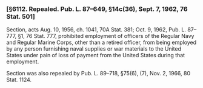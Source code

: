 ### [§6112. Repealed. Pub. L. 87–649, §14c(36), Sept. 7, 1962, 76 Stat. 501] ###

Section, acts Aug. 10, 1956, ch. 1041, 70A Stat. 381; Oct. 9, 1962, Pub. L. 87–777, §1, 76 Stat. 777, prohibited employment of officers of the Regular Navy and Regular Marine Corps, other than a retired officer, from being employed by any person furnishing naval supplies or war materials to the United States under pain of loss of payment from the United States during that employment.

Section was also repealed by Pub. L. 89–718, §75(6), (7), Nov. 2, 1966, 80 Stat. 1124.